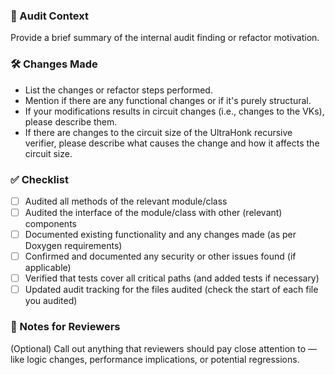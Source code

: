 <!-- INTERNAL AUDIT TEMPLATE -->

### 🧾 Audit Context

Provide a brief summary of the internal audit finding or refactor motivation.

### 🛠️ Changes Made

- List the changes or refactor steps performed.
- Mention if there are any functional changes or if it's purely structural.
- If your modifications results in circuit changes (i.e., changes to the VKs), please describe them.
- If there are changes to the circuit size of the UltraHonk recursive verifier, please describe what causes the change and how it affects the circuit size.

### ✅ Checklist

- [ ] Audited all methods of the relevant module/class
- [ ] Audited the interface of the module/class with other (relevant) components
- [ ] Documented existing functionality and any changes made (as per Doxygen requirements)
- [ ] Confirmed and documented any security or other issues found (if applicable)
- [ ] Verified that tests cover all critical paths (and added tests if necessary)
- [ ] Updated audit tracking for the files audited (check the start of each file you audited)

### 📌 Notes for Reviewers

(Optional) Call out anything that reviewers should pay close attention to — like logic changes, performance implications, or potential regressions.
